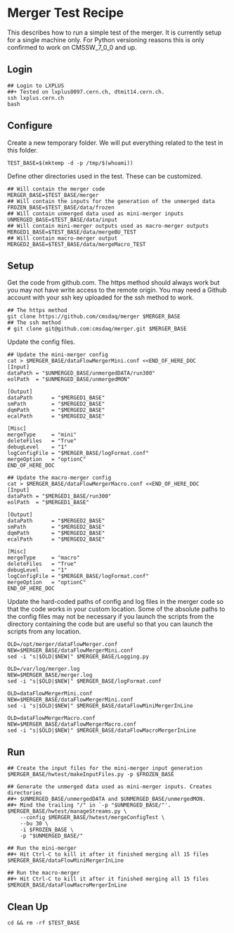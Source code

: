 # Merger Test Recipe
This describes how to run a simple test of the merger. It is currently setup
for a single machine only. For Python versioning reasons this is only confirmed to work on CMSSW_7_0_0 and up.

## Login

    ## Login to LXPLUS
    ##+ Tested on lxplus0097.cern.ch, dtmit14.cern.ch.
    ssh lxplus.cern.ch
    bash

## Configure

Create a new temporary folder. We will put everything related to the test in
this folder.

    TEST_BASE=$(mktemp -d -p /tmp/$(whoami))

Define other directories used in the test. These can be customized.

    ## Will contain the merger code
    MERGER_BASE=$TEST_BASE/merger
    ## Will contain the inputs for the generation of the unmerged data
    FROZEN_BASE=$TEST_BASE/data/frozen
    ## Will contain unmerged data used as mini-merger inputs
    UNMERGED_BASE=$TEST_BASE/data/input
    ## Will contain mini-merger outputs used as macro-merger outputs
    MERGED1_BASE=$TEST_BASE/data/mergeBU_TEST
    ## Will contain macro-merger output
    MERGED2_BASE=$TEST_BASE/data/mergeMacro_TEST

## Setup
Get the code from github.com. The https method should always work but you
may not have write access to the remote origin. You may need a Github account
with your ssh key uploaded for the ssh method to work.

    ## The https method
    git clone https://github.com/cmsdaq/merger $MERGER_BASE
    ## The ssh method
    # git clone git@github.com:cmsdaq/merger.git $MERGER_BASE

Update the config files.

    ## Update the mini-merger config
    cat > $MERGER_BASE/dataFlowMergerMini.conf <<END_OF_HERE_DOC
    [Input]
    dataPath = "$UNMERGED_BASE/unmergedDATA/run300"
    eolPath  = "$UNMERGED_BASE/unmergedMON"

    [Output]
    dataPath      = "$MERGED1_BASE"
    smPath        = "$MERGED2_BASE"
    dqmPath       = "$MERGED2_BASE"
    ecalPath      = "$MERGED2_BASE"

    [Misc]
    mergeType     = "mini"
    deleteFiles   = "True"
    debugLevel    = "1"
    logConfigFile = "$MERGER_BASE/logFormat.conf"
    mergeOption   = "optionC"
    END_OF_HERE_DOC

    ## Update the macro-merger config
    cat > $MERGER_BASE/dataFlowMergerMacro.conf <<END_OF_HERE_DOC
    [Input]
    dataPath = "$MERGED1_BASE/run300"
    eolPath  = "$MERGED1_BASE"

    [Output]
    dataPath      = "$MERGED2_BASE"
    smPath        = "$MERGED2_BASE"
    dqmPath       = "$MERGED2_BASE"
    ecalPath      = "$MERGED2_BASE"

    [Misc]
    mergeType     = "macro"
    deleteFiles   = "True"
    debugLevel    = "1"
    logConfigFile = "$MERGER_BASE/logFormat.conf"
    mergeOption   = "optionC"
    END_OF_HERE_DOC


Update the hard-coded paths of config and log files in the merger code
so that the code works in your custom location.
Some of the absolute paths to the config files may not be necessary if
you launch the scripts from the directory containing the code
but are useful so that you can launch the scripts from any location.

    OLD=/opt/merger/dataFlowMerger.conf
    NEW=$MERGER_BASE/dataFlowMergerMini.conf
    sed -i "s|$OLD|$NEW|" $MERGER_BASE/Logging.py

    OLD=/var/log/merger.log
    NEW=$MERGER_BASE/merger.log
    sed -i "s|$OLD|$NEW|" $MERGER_BASE/logFormat.conf

    OLD=dataFlowMergerMini.conf
    NEW=$MERGER_BASE/dataFlowMergerMini.conf
    sed -i "s|$OLD|$NEW|" $MERGER_BASE/dataFlowMiniMergerInLine

    OLD=dataFlowMergerMacro.conf
    NEW=$MERGER_BASE/dataFlowMergerMacro.conf
    sed -i "s|$OLD|$NEW|" $MERGER_BASE/dataFlowMacroMergerInLine

## Run

    ## Create the input files for the mini-merger input generation
    $MERGER_BASE/hwtest/makeInputFiles.py -p $FROZEN_BASE

    ## Generate the unmerged data used as mini-merger inputs. Creates directories
    ##+ $UNMERGED_BASE/unmergedDATA and $UNMERGED_BASE/unmergedMON.
    ##+ Mind the trailing "/" in `-p "$UNMERGED_BASE/"'.
    $MERGER_BASE/hwtest/manageStreams.py \
        --config $MERGER_BASE/hwtest/mergeConfigTest \
        --bu 30 \
        -i $FROZEN_BASE \
        -p "$UNMERGED_BASE/"

    ## Run the mini-merger
    ##+ Hit Ctrl-C to kill it after it finished merging all 15 files
    $MERGER_BASE/dataFlowMiniMergerInLine

    ## Run the macro-merger
    ##+ Hit Ctrl-C to kill it after it finished merging all 15 files
    $MERGER_BASE/dataFlowMacroMergerInLine

## Clean Up

    cd && rm -rf $TEST_BASE
